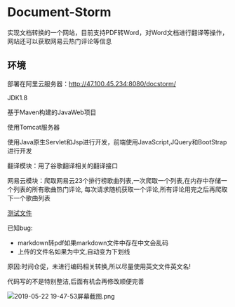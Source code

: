 # Document-Storm
实现文档转换的一个网站，目前支持PDF转Word，对Word文档进行翻译等操作，网站还可以获取网易云热门评论等信息

## 环境

部署在阿里云服务器：http://47.100.45.234:8080/docstorm/

JDK1.8

基于Maven构建的JavaWeb项目

使用Tomcat服务器

使用Java原生Servlet和Jsp进行开发，前端使用JavaScript,JQuery和BootStrap进行开发

翻译模块：用了谷歌翻译相关的翻译接口

网易云模块：爬取网易云23个排行榜歌曲列表,一次爬取一个列表,在内存中存储一个列表的所有歌曲热门评论,
每次请求随机获取一个评论,所有评论用完之后再爬取下一个歌曲列表

[测试文件](https://github.com/icankeep/Document-Storm/tree/master/src/test/resources)

已知bug:

- markdown转pdf如果markdown文件中存在中文会乱码
- 上传的文件名如果为中文,自动变为下划线

原因:时间仓促，未进行编码相关转换,所以尽量使用英文文件英文名!

代码写的不是特别整洁,后面有机会再修改顺便完善

![2019-05-22 19-47-53屏幕截图.png](https://i.loli.net/2019/05/22/5ce5386cbf0b394548.png)


